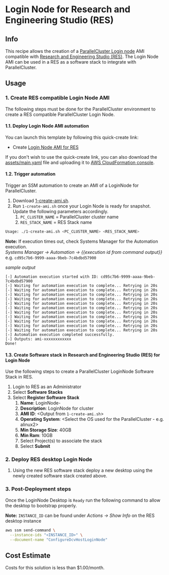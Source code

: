 # Login Node for Research and Engineering Studio (RES)

## Info

This recipe allows the creation of a [ParallelCluster Login node](https://docs.aws.amazon.com/parallelcluster/latest/ug/login-nodes-v3.html) AMI compatible with [Research and Engineering Studio (RES)](https://github.com/aws/res). The Login Node AMI can be used in a RES as a software stack to integrate with ParallelCluster.

## Usage

### 1. Create RES compatible Login Node AMI

The following steps must be done for the ParallelCluster environment to create a RES compatible ParallelCluster Login Node.

#### 1.1. Deploy Login Node AMI automation

You can launch this template by following this quick-create link:

- Create [Login Node AMI for RES](https://console.aws.amazon.com/cloudformation/home?region=us-east-1#/stacks/create/review?stackName=loginnode-for-res&templateURL=https://aws-hpc-recipes.s3.us-east-1.amazonaws.com/main/recipes/pcluster/login_node_for_res/assets/main.yaml)

If you don't wish to use the quick-create link, you can also download the [assets/main.yaml](assets/main.yaml) file and uploading it to [AWS CloudFormation console](https://console.aws.amazon.com/cloudformation).

#### 1.2. Trigger automation

Trigger an SSM automation to create an AMI of a LoginNode for ParallelCluster.

1. Download [1-create-ami.sh](recipes/pcluster/login_node_for_res/assets/1-create-ami.sh).
2. Run `1-create-ami.sh` once your Login Node is ready for snapshot. Update the following parameters accordingly.
   1. `PC_CLUSTER_NAME` = ParallelCluster cluster name
   2. `RES_STACK_NAME` = RES Stack name

```bash
Usage: ./1-create-ami.sh <PC_CLUSTER_NAME> <RES_STACK_NAME>
```

**Note:** If execution times out, check Systems Manager for the Automation execution.  
_Systems Manager -> Automation -> {{execution id from command output}}_
e.g. `cd95c7b6-9999-aaaa-9beb-7c4bdbd57900`

_sample output_

```
[-] Automation execution started with ID: cd95c7b6-9999-aaaa-9beb-7c4bdbd57900
[-] Waiting for automation execution to complete... Retrying in 20s
[-] Waiting for automation execution to complete... Retrying in 20s
[-] Waiting for automation execution to complete... Retrying in 20s
[-] Waiting for automation execution to complete... Retrying in 20s
[-] Waiting for automation execution to complete... Retrying in 20s
[-] Waiting for automation execution to complete... Retrying in 20s
[-] Waiting for automation execution to complete... Retrying in 20s
[-] Waiting for automation execution to complete... Retrying in 20s
[-] Waiting for automation execution to complete... Retrying in 20s
[-] Waiting for automation execution to complete... Retrying in 20s
[-] Waiting for automation execution to complete... Retrying in 20s
[-] Automation execution completed successfully.
[-] Outputs: ami-xxxxxxxxxxxx
Done!
```

#### 1.3. Create Software stack in Research and Engineering Studio (RES) for Login Node

Use the following steps to create a ParallelCluster LoginNode Software Stack in RES.

1.  Login to RES as an Administrator
2.  Select **Software Stacks**
3.  Select **Register Software Stack**
    1.  **Name**: LoginNode-<cluster-name>
    2.  **Description**: LoginNode for cluster <cluster-name>
    3.  **AMI ID**: <Output from `1-create-ami.sh`>
    4.  **Operating System**: <Select the OS used for the ParallelCluster - e.g. alinux2>
    5.  **Min Storage Size**: 40GB
    6.  **Min Ram**: 10GB
    7.  Select Project(s) to associate the stack
    8.  Select **Submit**

### 2. Deploy RES desktop Login Node

1.  Using the new RES software stack deploy a new desktop using the newly created software stack created above.

### 3. Post-Deployment steps

Once the LoginNode Desktop is `Ready` run the following command to allow the desktop to bootstrap properly.

**Note:** `INSTANCE_ID` can be found under _Actions -> Show Info_ on the RES desktop instance

```bash
aws ssm send-command \
  --instance-ids "<INSTANCE_ID>" \
  --document-name "ConfigureDcvHostLoginNode"
```

## Cost Estimate

Costs for this solution is less than $1.00/month.
